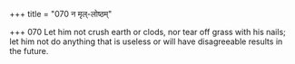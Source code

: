 +++
title = "070 न मृल्-लोष्ठम्"

+++
070	Let him not crush earth or clods, nor tear off grass with his nails; let him not do anything that is useless or will have disagreeable results in the future.